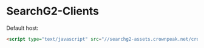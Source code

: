 # SearchG2-Clients

Default host: 

```html
<script type="text/javascript" src="//searchg2-assets.crownpeak.net/crownpeak.searchg2-0.2.0.min.js"></script>
```

